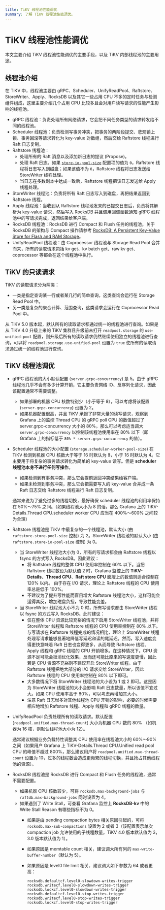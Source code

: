 ```yaml
---
title: TiKV 线程池性能调优
summary: 了解 TiKV 线程池性能调优。
---
```


# TiKV 线程池性能调优

本文主要介绍 TiKV 线程池性能调优的主要手段，以及 TiKV 内部线程池的主要用途。

## 线程池介绍

在 TiKV 中，线程池主要由 gRPC、Scheduler、UnifyReadPool、Raftstore、StoreWriter、Apply、RocksDB 以及其它一些占用 CPU 不多的定时任务与检测组件组成，这里主要介绍几个占用 CPU 比较多且会对用户读写请求的性能产生影响的线程池。

* gRPC 线程池：负责处理所有网络请求，它会把不同任务类型的请求转发给不同的线程池。
* Scheduler 线程池：负责检测写事务冲突，把事务的两阶段提交、悲观锁上锁、事务回滚等请求转化为 key-value 对数组，然后交给 Raftstore 线程进行 Raft 日志复制。
* Raftstore 线程池：
    * 处理所有的 Raft 消息以及添加新日志的提议 (Propose)。
    * 处理 Raft 日志。如果 [`store-io-pool-size`](/tikv-configuration-file.md#store-io-pool-size) 配置项的值为 `0`，Raftstore 线程将日志写入到磁盘；如果该值不为 `0`，Raftstore 线程将日志发送给 StoreWriter 线程处理。
    * 当日志在多数副本中达成一致后，Raftstore 线程把该日志发送给 Apply 线程处理。
* StoreWriter 线程池：负责将所有 Raft 日志写入到磁盘，再把结果返回到 Raftstore 线程。
* Apply 线程池：当收到从 Raftstore 线程池发来的已提交日志后，负责将其解析为 key-value 请求，然后写入 RocksDB 并且调用回调函数通知 gRPC 线程池中的写请求完成，返回结果给客户端。
* RocksDB 线程池：RocksDB 进行 Compact 和 Flush 任务的线程池，关于 RocksDB 的架构与 Compact 操作请参考 [RocksDB: A Persistent Key-Value Store for Flash and RAM Storage](https://github.com/facebook/rocksdb)。
* UnifyReadPool 线程池：由 Coprocessor 线程池与 Storage Read Pool 合并而来，所有的读取请求包括 kv get、kv batch get、raw kv get、coprocessor 等都会在这个线程池中执行。

## TiKV 的只读请求

TiKV 的读取请求分为两类：

- 一类是指定查询某一行或者某几行的简单查询，这类查询会运行在 Storage Read Pool 中。
- 另一类是复杂的聚合计算、范围查询，这类请求会运行在 Coprocessor Read Pool 中。

从 TiKV 5.0 版本起，默认所有的读取请求都通过统一的线程池进行查询。如果是从 TiKV 4.0 升级上来的 TiKV 集群且升级前未打开 `readpool.storage` 的 `use-unified-pool` 配置，则升级后所有的读取请求仍然继续使用独立的线程池进行查询，可以将 `readpool.storage.use-unified-pool` 设置为 `true` 使所有的读取请求通过统一的线程池进行查询。

## TiKV 线程池调优

* gRPC 线程池的大小默认配置 (`server.grpc-concurrency`) 是 5。由于 gRPC 线程池几乎不会有多少计算开销，它主要负责网络 IO、反序列化请求，因此该配置通常不需要调整。

    - 如果部署的机器 CPU 核数特别少（小于等于 8），可以考虑将该配置 (`server.grpc-concurrency`) 设置为 2。
    - 如果机器配置很高，并且 TiKV 承担了非常大量的读写请求，观察到 Grafana 上的监控 Thread CPU 的 gRPC poll CPU 的数值超过了 server.grpc-concurrency 大小的 80%，那么可以考虑适当调大 `server.grpc-concurrency` 以控制该线程池使用率在 80% 以下（即 Grafana 上的指标低于 `80% * server.grpc-concurrency` 的值）。

* Scheduler 线程池的大小配置 (`storage.scheduler-worker-pool-size`) 在 TiKV 检测到机器 CPU 核数大于等于 16 时默认为 8，小于 16 时默认为 4。它主要用于将复杂的事务请求转化为简单的 key-value 读写。但是 **scheduler 线程池本身不进行任何写操作**。

    - 如果检测到有事务冲突，那么它会提前返回冲突结果给客户端。
    - 如果未检测到事务冲突，那么它会把需要写入的 key-value 合并成一条 Raft 日志交给 Raftstore 线程进行 Raft 日志复制。
    
    通常来说为了避免过多的线程切换，最好确保 scheduler 线程池的利用率保持在 50%～75% 之间。（如果线程池大小为 8 的话，那么 Grafana 上的 TiKV-Details.Thread CPU.scheduler worker CPU 应当在 400%～600% 之间较为合理）

* Raftstore 线程池是 TiKV 中最复杂的一个线程池，默认大小 (由 `raftstore.store-pool-size` 控制) 为 2。StoreWriter 线程池的默认大小 (由 `raftstore.store-io-pool-size` 控制) 为 0。

    * 当 StoreWriter 线程池大小为 0，所有的写请求都会由 Raftstore 线程以 fsync 的方式写入 RocksDB。因此建议：
        * 将 Raftstore 线程的整体 CPU 使用率控制在 60% 以下。当把 Raftstore 线程数设为默认值 2 时，Grafana 监控上的 **TiKV-Details**、**Thread CPU**、**Raft store CPU** 面版上的数值则适合控制在 120% 以内。
            由于存在 I/O 请求，理论上 Raftstore 线程的 CPU 使用率总是低于 100%。
        * 不建议为了提升写性能而盲目增大 Raftstore 线程池大小，这样可能会适得其反，增加磁盘负担，导致性能变差。
    * 当 StoreWriter 线程池大小不为 0 时，所有写请求都由 StoreWriter 线程以 fsync 的方式写入 RocksDB。此时建议：
        * 仅在整体 CPU 资源比较充裕的情况下启用 StoreWriter 线程池，并将 StoreWriter 线程和 Raftstore 线程的 CPU 使用率控制在 80% 以下。
            与写请求在 Raftstore 线程完成的情况相比，理论上 StoreWriter 线程处理写请求能够显著地降低写延迟和读的尾延迟。然而，写入速度变得更快意味着 Raft 日志也变得更多，从而导致 Raftstore 线程、Apply 线程和 gRPC 线程的 CPU 开销增多。在这种情况下，CPU 资源不足可能会抵消优化效果，反而还可能比原来的写速度更慢，因此若是 CPU 资源不充裕则不建议开启 StoreWriter 线程。由于 Raftstore 线程把绝大部分的 I/O 请求交给 StoreWriter，因此 Raftstore 线程的 CPU 使用率控制在 80% 以下即可。
        * 大多数情况下将 StoreWriter 线程池的大小设为 1 或 2 即可。这是因为 StoreWriter 线程池的大小会影响 Raft 日志数量，所以该值不宜过大。如果 CPU 使用率高于 80%，可以考虑再增加其大小。
        * 注意 Raft 日志增多对其他线程池 CPU 开销的影响，必要的时候需要相应地增加 Raftstore 线程、Apply 线程和 gRPC 线程的数量。

* UnifyReadPool 负责处理所有的读取请求。默认配置 (`readpool.unified.max-thread-count`) 大小为机器 CPU 数的 80% （如机器为 16 核，则默认线程池大小为 12）。

    通常建议根据业务负载特性调整其 CPU 使用率在线程池大小的 60%～90% 之间（如果用户 Grafana 上 TiKV-Details.Thread CPU.Unified read pool CPU 的峰值不超过 800%，那么建议用户将 `readpool.unified.max-thread-count` 设置为 10，过多的线程数会造成更频繁的线程切换，并且抢占其他线程池的资源）。

* RocksDB 线程池是 RocksDB 进行 Compact 和 Flush 任务的线程池，通常不需要配置。

    * 如果机器 CPU 核数较少，可将 `rocksdb.max-background-jobs` 与 `raftdb.max-background-jobs` 同时设置为 4。
    * 如果遇到了 Write Stall，可查看 Grafana 监控上 **RocksDB-kv** 中的 Write Stall Reason 有哪些指标不为 0。
        * 如果是由 pending compaction bytes 相关原因引起的，可将 `rocksdb.max-sub-compactions` 设置为 2 或者 3（该配置表示单次 compaction job 允许使用的子线程数量，TiKV 4.0 版本默认值为 3，3.0 版本默认值为 1）。
        * 如果原因是 memtable count 相关，建议调大所有列的 `max-write-buffer-number`（默认为 5）。
        * 如果原因是 level0 file limit 相关，建议调大如下参数为 64 或者更高：

            ```
            rocksdb.defaultcf.level0-slowdown-writes-trigger
            rocksdb.writecf.level0-slowdown-writes-trigger
            rocksdb.lockcf.level0-slowdown-writes-trigger
            rocksdb.defaultcf.level0-stop-writes-trigger
            rocksdb.writecf.level0-stop-writes-trigger
            rocksdb.lockcf.level0-stop-writes-trigger
            ```
